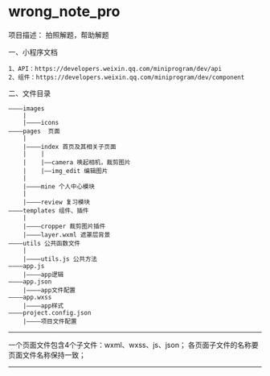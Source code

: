 # wrong_note_pro
项目描述：
	拍照解题，帮助解题

一、小程序文档
```
1、API：https://developers.weixin.qq.com/miniprogram/dev/api
2、组件：https://developers.weixin.qq.com/miniprogram/dev/component
```

二、文件目录
```
————images
	|
	|————icons
————pages  页面
	|
	|————index 首页及其相关子页面
	|    |
	|	 |——camera 唤起相机，裁剪图片
	|    |——img_edit 编辑图片
	|
	|————mine 个人中心模块
	|
	|————review 复习模块
————templates 组件、插件
	|
	|————cropper 裁剪图片插件
	|————layer.wxml 遮罩层背景
————utils 公共函数文件
	|
	|————utils.js 公共方法
————app.js
	|————app逻辑
————app.json
	|————app文件配置
————app.wxss
	|————app样式
————project.config.json
	|————项目文件配置
```	
***
一个页面文件包含4个子文件：wxml、wxss、js、json；
各页面子文件的名称要页面文件名称保持一致；
***
